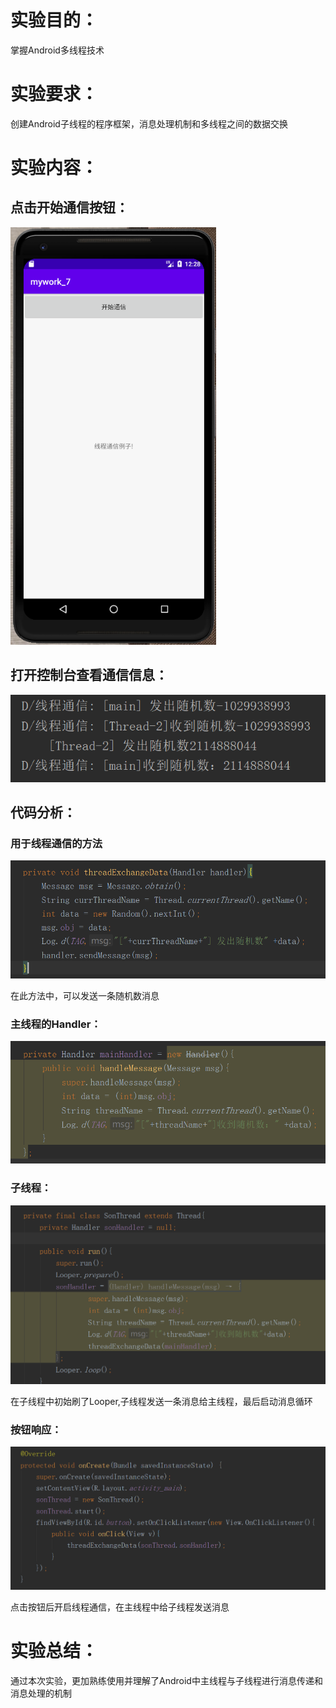 # 实验目的：

掌握Android多线程技术



# 实验要求：

创建Android子线程的程序框架，消息处理机制和多线程之间的数据交换



# 实验内容：

## 点击开始通信按钮：

<img src="mywork_7实验报告.assets/image-20201204082908797.png" alt="image-20201204082908797" style="zoom:80%;" />



## 打开控制台查看通信信息：

![image-20201204083032654](mywork_7实验报告.assets/image-20201204083032654.png)



## 代码分析：

### 用于线程通信的方法

![image-20201204083307292](mywork_7实验报告.assets/image-20201204083307292.png)

在此方法中，可以发送一条随机数消息



### 主线程的Handler：

![image-20201204083530061](mywork_7实验报告.assets/image-20201204083530061.png)



### 子线程：

![image-20201204083635361](mywork_7实验报告.assets/image-20201204083635361.png)

在子线程中初始刷了Looper,子线程发送一条消息给主线程，最后启动消息循环



### 按钮响应：

![image-20201204083821679](mywork_7实验报告.assets/image-20201204083821679.png)

点击按钮后开启线程通信，在主线程中给子线程发送消息



# 实验总结：

通过本次实验，更加熟练使用并理解了Android中主线程与子线程进行消息传递和消息处理的机制